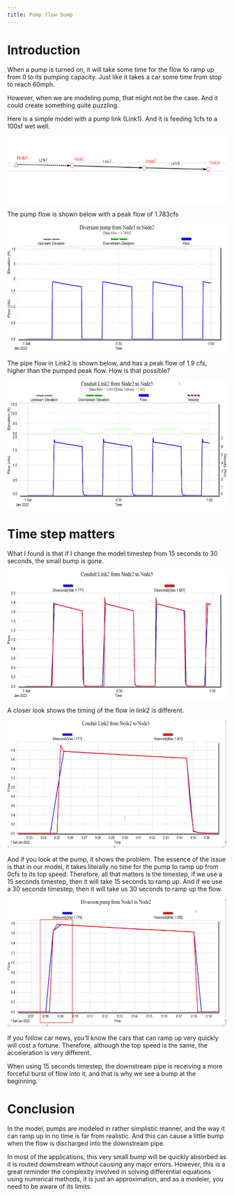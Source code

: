 ```yaml
---
title: Pump flow bump
---
```


# Introduction

When a pump is turned on, it will take some time for the flow to ramp up from 0 to its pumping capacity. Just like it takes a car some time from stop to reach 60mph.

However, when we are modeling pump, that might not be the case. And it could create something quite puzzling.

Here is a simple model with a pump link (Link1). And it is feeding 1cfs to a 100sf wet well.

<img src="./media/image1.png" style="width:6.5in;height:1.60486in" alt="Diagram Description automatically generated with low confidence" />

The pump flow is shown below with a peak flow of 1.783cfs

<img src="./media/image2.png" style="width:6.5in;height:3.06597in" alt="Chart, line chart Description automatically generated" />

The pipe flow in Link2 is shown below, and has a peak flow of 1.9 cfs, higher than the pumped peak flow. How is that possible?

<img src="./media/image3.png" style="width:6.5in;height:3.06597in" alt="Graphical user interface, line chart Description automatically generated" />

# Time step matters

What I found is that if I change the model timestep from 15 seconds to 30 seconds, the small bump is gone.

<img src="./media/image4.png" style="width:6.5in;height:3.06597in" alt="Chart, line chart Description automatically generated" />

A closer look shows the timing of the flow in link2 is different.

<img src="./media/image5.png" style="width:6.5in;height:3.06597in" alt="Graphical user interface, chart, line chart Description automatically generated" />

And if you look at the pump, it shows the problem. The essence of the issue is that in our model, it takes literally no time for the pump to ramp up from 0cfs to its top speed. Therefore, all that matters is the timestep, if we use a 15 seconds timestep, then it will take 15 seconds to ramp up. And if we use a 30 seconds timestep, then it will take us 30 seconds to ramp up the flow.

<img src="./media/image6.png" style="width:6.5in;height:3.06597in" alt="Graphical user interface, chart Description automatically generated with medium confidence" />

If you follow car news, you’ll know the cars that can ramp up very quickly will cost a fortune. Therefore, although the top speed is the same, the acceleration is very different.

When using 15 seconds timestep, the downstream pipe is receiving a more forceful burst of flow into it, and that is why we see a bump at the beginning.

# Conclusion

In the model, pumps are modeled in rather simplistic manner, and the way it can ramp up in no time is far from realistic. And this can cause a little bump when the flow is discharged into the downstream pipe.

In most of the applications, this very small bump will be quickly absorbed as it is routed downstream without causing any major errors. However, this is a great reminder the complexity involved in solving differential equations using numerical methods, it is just an approximation, and as a modeler, you need to be aware of its limits.
